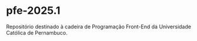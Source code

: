 # pfe-2025.1
Repositório destinado à cadeira de Programação Front-End da Universidade Católica de Pernambuco.
